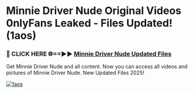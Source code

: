 # Minnie Driver Nude Original Videos 0nlyFans Leaked - Files Updated! (1aos)

<h3>🔴 CLICK HERE 🌐==►► <a href="https://tinyurl.com/4mcuefdz" rel="nofollow">Minnie Driver Nude Updated Files</a></h3>

Get Minnie Driver Nude and all content. Now you can access all videos and pictures of Minnie Driver Nude. New Updated Files 2025!

[![1aos](https://i.imgur.com/StAQSOY.gif)](https://tinyurl.com/4mcuefdz)
